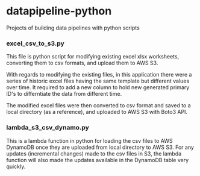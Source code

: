 # datapipeline-python
Projects of building data pipelines with python scripts

### excel_csv_to_s3.py 

This file is python script for modifying existing excel xlsx worksheets, converting them to csv formats, and upload them to AWS S3.

With regards to modifying the existing files, in this application there were a series of historic excel files having the same template but different values over time. It required to add a new column to hold new generated primary ID's to differntiate the data from different time.

The modified excel files were then converted to csv format and saved to a local directory (as a reference), and uploaded to AWS S3 with Boto3 API.

### lambda_s3_csv_dynamo.py 

This is a lambda function in python for loading the csv files to AWS DynamoDB once they are uploaded from local directory to AWS S3. For any updates (incremental changes) made to the csv files in S3, the lambda function will also made the updates available in the DynamoDB table very quickly. 

